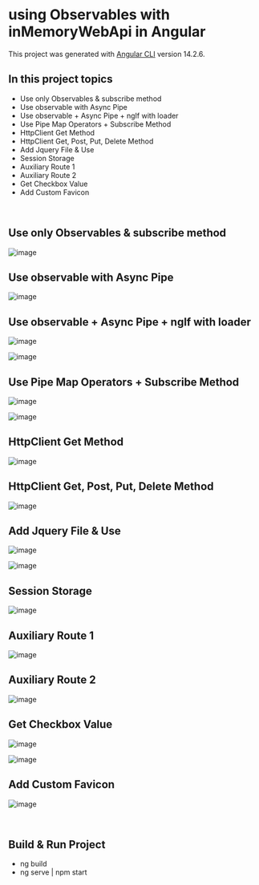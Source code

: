 # using Observables with inMemoryWebApi in Angular

This project was generated with [Angular CLI](https://github.com/angular/angular-cli) version 14.2.6.

## In this project topics 
<ul>
  <li>Use only Observables & subscribe method</li>
  <li>Use observable with Async Pipe</li>
  <li>Use observable + Async Pipe + ngIf with loader</li>
  <li>Use Pipe Map Operators + Subscribe Method</li>
  <li>HttpClient Get Method</li>
  <li>HttpClient Get, Post, Put, Delete Method</li>
  <li>Add Jquery File & Use</li>
  <li>Session Storage</li>
  <li>Auxiliary Route 1</li>
  <li>Auxiliary Route 2</li>
  <li>Get Checkbox Value</li>
  <li>Add Custom Favicon</li>
</ul>

<br>

## Use only Observables & subscribe method

![image](https://user-images.githubusercontent.com/100337599/209861287-6d17cb1c-02a2-4e2e-9b31-78e1f7af09ba.png)

## Use observable with Async Pipe

![image](https://user-images.githubusercontent.com/100337599/209861287-6d17cb1c-02a2-4e2e-9b31-78e1f7af09ba.png)

## Use observable + Async Pipe + ngIf with loader

![image](https://user-images.githubusercontent.com/100337599/209861983-0f65cfff-03ff-49df-93af-9bf94be7c8af.png)

![image](https://user-images.githubusercontent.com/100337599/209862011-a2ca1098-70de-44f5-a974-9747be5b7e48.png)

## Use Pipe Map Operators + Subscribe Method

![image](https://user-images.githubusercontent.com/100337599/209862403-0c5cb5d3-67fe-42f3-b2a3-dd152f5aa423.png)

![image](https://user-images.githubusercontent.com/100337599/209862506-0ab0978d-5422-4370-9840-648a845ce998.png)

## HttpClient Get Method

![image](https://user-images.githubusercontent.com/100337599/209861287-6d17cb1c-02a2-4e2e-9b31-78e1f7af09ba.png)

## HttpClient Get, Post, Put, Delete Method

![image](https://user-images.githubusercontent.com/100337599/209863192-7fba6833-fde5-4e4f-b870-10f772054db8.png)

## Add Jquery File & Use

![image](https://user-images.githubusercontent.com/100337599/209864544-ae47fec9-159a-4653-bbd6-c080fa46c790.png)

![image](https://user-images.githubusercontent.com/100337599/209864585-d75b15c5-7521-4492-b070-dc69a461a36a.png)

## Session Storage

![image](https://user-images.githubusercontent.com/100337599/209863783-61b17496-f2f9-49a7-8834-64ad34c11f18.png)

## Auxiliary Route 1

![image](https://user-images.githubusercontent.com/100337599/209864376-87ad8b10-3fa8-4baa-891b-444535c41134.png)

## Auxiliary Route 2

![image](https://user-images.githubusercontent.com/100337599/209864455-5f1eb340-9c06-469b-a8cd-eccc074e3674.png)

## Get Checkbox Value

![image](https://user-images.githubusercontent.com/100337599/209864762-b261380b-bd9e-43b1-a8a1-ef1ce48ee5ae.png)

![image](https://user-images.githubusercontent.com/100337599/209864787-cb438963-5555-4b98-a748-4e79cadece71.png)

## Add Custom Favicon

![image](https://user-images.githubusercontent.com/100337599/209864841-afd525d0-1278-4853-9654-d30116a16f03.png)


<br>

## Build & Run Project
<ul>
  <li>ng build</li>
  <li>ng serve | npm start</li>
</ul>
